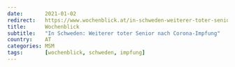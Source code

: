 ```yaml
---
date:       2021-01-02
redirect:   https://www.wochenblick.at/in-schweden-weiterer-toter-senior-nach-corona-impfung/
title:      Wochenblick
subtitle:   "In Schweden: Weiterer toter Senior nach Corona-Impfung"
country:    AT
categories: MSM
tags:       [wochenblick, schweden, impfung]
---
```

